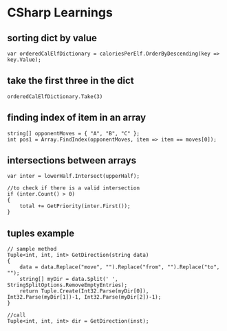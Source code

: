 # CSharp Learnings

## sorting dict by value
```
var orderedCalElfDictionary = caloriesPerElf.OrderByDescending(key => key.Value);
```

## take the first three in the dict
```
orderedCalElfDictionary.Take(3)
```

## finding index of item in an array
```
string[] opponentMoves = { "A", "B", "C" };
int pos1 = Array.FindIndex(opponentMoves, item => item == moves[0]);
```

## intersections between arrays
```
var inter = lowerHalf.Intersect(upperHalf);

//to check if there is a valid intersection
if (inter.Count() > 0)
{
	total += GetPriority(inter.First());
}
```

## tuples example
```
// sample method
Tuple<int, int, int> GetDirection(string data)
{
    data = data.Replace("move", "").Replace("from", "").Replace("to", "");
    string[] myDir = data.Split(' ', StringSplitOptions.RemoveEmptyEntries);
    return Tuple.Create(Int32.Parse(myDir[0]), Int32.Parse(myDir[1])-1, Int32.Parse(myDir[2])-1);
}

//call
Tuple<int, int, int> dir = GetDirection(inst);
```
